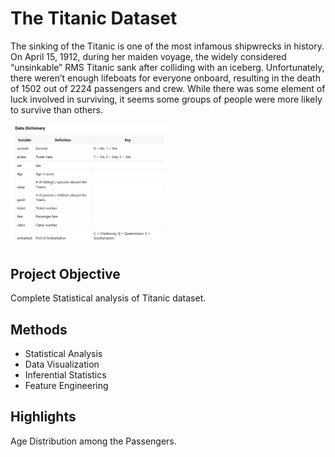 # The Titanic Dataset
The sinking of the Titanic is one of the most infamous shipwrecks in history.
On April 15, 1912, during her maiden voyage, the widely considered “unsinkable” 
RMS Titanic sank after colliding with an iceberg. Unfortunately, there weren’t 
enough lifeboats for everyone onboard, resulting in the death of 1502 out of 2224 
passengers and crew.
While there was some element of luck involved in surviving, it seems some groups 
of people were more likely to survive than others.

<img src="https://github.com/navi1910/Titanic_Project/blob/master/data_dictionary.png" width=50% height=50%>

## Project Objective
Complete Statistical analysis of Titanic dataset.

## Methods
- Statistical Analysis
- Data Visualization
- Inferential Statistics
- Feature Engineering

## Highlights
Age Distribution among the Passengers.
